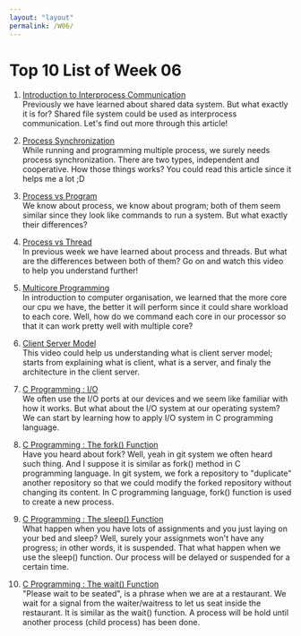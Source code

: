 ```yaml
---
layout: "layout"
permalink: /W06/
---
```


# Top 10 List of Week 06

1. [Introduction to Interprocess Communication](https://www.w3schools.in/operating-system-tutorial/interprocess-communication-ipc/)<br>
    Previously we have learned about shared data system. But what exactly it is for? Shared file system could be used as interprocess communication. Let's find out more through this article!

2. [Process Synchronization](https://www.studytonight.com/operating-system/process-synchronization)<br>
   While running and programming multiple process, we surely needs process synchronization. There are two types, independent and cooperative. How those things works? You could read this article since it helps me a lot ;D

3. [Process vs Program](https://www.geeksforgeeks.org/difference-between-program-and-process/)<br>
We know about process, we know about program; both of them seem similar since they look like commands to run a system. But what exactly their differences? 

4. [Process vs Thread](https://www.youtube.com/watch?v=O3EyzlZxx3g)<br>
   In previous week we have learned about process and threads. But what are the differences between both of them? Go on and watch this video to help you understand further!

5. [Multicore Programming](https://www.youtube.com/watch?v=dx98pqJvZVk)<br>
   In introduction to computer organisation, we learned that the more core our cpu we have, the better it will perform since it could share workload to each core. Well, how do we command each core in our processor so that it can work pretty well with multiple core? 

6. [Client Server Model](https://www.youtube.com/watch?v=L5BlpPU_muY)<br>
  This video could help us understanding what is client server model; starts from explaining what is client, what is a server, and finaly the architecture in the client server.

7. [C Programming : I/O](https://www.youtube.com/watch?v=-LqUMHoBo6o)<br>
   We often use the I/O ports at our devices and we seem like familiar with how it works. But what about the I/O system at our operating system? We can start by learning how to apply I/O system in C programming language.

8. [C Programming : The fork() Function](https://www.geeksforgeeks.org/fork-system-call/)<br>
   Have you heard about fork? Well, yeah in git system we often heard such thing. And I suppose it is similar as fork() method in C programming language. In git system, we fork a repository to "duplicate" another repository so that we could modify the forked repository without changing its content. In C programming language, fork() function is used to create a new process.

9. [C Programming : The sleep() Function](https://www.youtube.com/watch?v=PzSAhHbKKKw)<br>
   What happen when you have lots of assignments and you just laying on your bed and sleep? Well, surely your assignmets won't have any progress; in other words, it is suspended. That what happen when we use the sleep() function. Our process will be delayed or suspended for a certain time. 

10. [C Programming : The wait() Function](https://www.youtube.com/watch?v=tcYo6hipaSA)<br>
    "Please wait to be seated", is a phrase when we are at a restaurant. We wait for a signal from the waiter/waitress to let us seat inside the restaurant. It is similar as the wait() function. A process will be hold until another process (child process) has been done.

